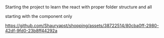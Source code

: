 Starting the project to learn the react with proper folder structure and all

starting with the component only



https://github.com/Shauryapst/shopping/assets/38722514/80cba0ff-2980-42df-9fd0-23b8ff44292a

